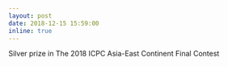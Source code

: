 ```yaml
---
layout: post
date: 2018-12-15 15:59:00
inline: true
---
```


Silver prize in The 2018 ICPC Asia-East Continent Final Contest